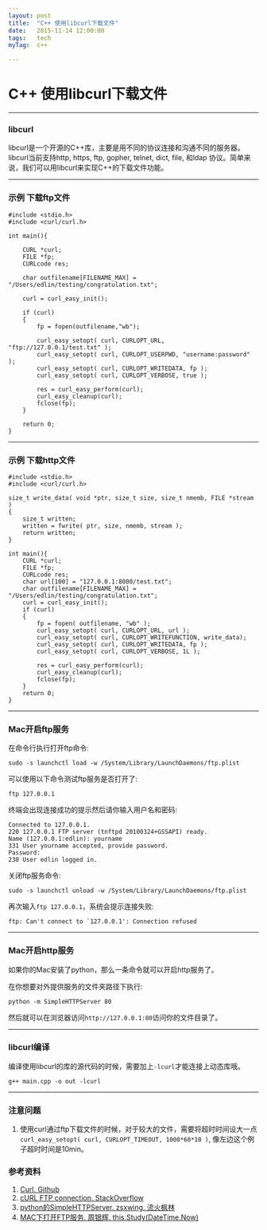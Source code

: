 ```yaml
---
layout: post
title:  "C++ 使用libcurl下载文件"
date:   2015-11-14 12:00:00
tags:	tech
myTag:	c++

---
```


# C++ 使用libcurl下载文件

---------------------------------------------------

### libcurl

libcurl是一个开源的C++库，主要是用不同的协议连接和沟通不同的服务器。libcurl当前支持http, https, ftp, gopher, telnet, dict, file, 和ldap 协议。简单来说，我们可以用libcurl来实现C++的下载文件功能。

---

### 示例 下载ftp文件

	#include <stdio.h>
	#include <curl/curl.h>

	int main(){

		CURL *curl;
		FILE *fp;
		CURLcode res;

		char outfilename[FILENAME_MAX] = "/Users/edlin/testing/congratulation.txt";

		curl = curl_easy_init();

		if (curl)
		{
			fp = fopen(outfilename,"wb");

			curl_easy_setopt( curl, CURLOPT_URL, "ftp://127.0.0.1/test.txt" );
			curl_easy_setopt( curl, CURLOPT_USERPWD, "username:password" ); 
			curl_easy_setopt( curl, CURLOPT_WRITEDATA, fp );
			curl_easy_setopt( curl, CURLOPT_VERBOSE, true );

			res = curl_easy_perform(curl);
			curl_easy_cleanup(curl);
			fclose(fp);
		}

		return 0;
	}

---

### 示例 下载http文件

	#include <stdio.h>
	#include <curl/curl.h>

	size_t write_data( void *ptr, size_t size, size_t nmemb, FILE *stream )
	{
		size_t written;
		written = fwrite( ptr, size, nmemb, stream );
		return written;
	}

	int main(){
		CURL *curl;
		FILE *fp;
		CURLcode res;
		char url[100] = "127.0.0.1:8000/test.txt";
		char outfilename[FILENAME_MAX] = "/Users/edlin/testing/congratulation.txt";
		curl = curl_easy_init();
		if (curl)
		{
			fp = fopen( outfilename, "wb" );
			curl_easy_setopt( curl, CURLOPT_URL, url );
			curl_easy_setopt( curl, CURLOPT_WRITEFUNCTION, write_data);
			curl_easy_setopt( curl, CURLOPT_WRITEDATA, fp );
			curl_easy_setopt( curl, CURLOPT_VERBOSE, 1L );
		  
			res = curl_easy_perform(curl);
			curl_easy_cleanup(curl);
			fclose(fp);
		}
		return 0;
	}   

---

### Mac开启ftp服务


在命令行执行打开ftp命令:

	sudo -s launchctl load -w /System/Library/LaunchDaemons/ftp.plist

可以使用以下命令测试ftp服务是否打开了:
	
	ftp 127.0.0.1

终端会出现连接成功的提示然后请你输入用户名和密码:

	Connected to 127.0.0.1.
	220 127.0.0.1 FTP server (tnftpd 20100324+GSSAPI) ready.
	Name (127.0.0.1:edlin): yourname
	331 User yourname accepted, provide password.
	Password: 
	230 User edlin logged in.

关闭ftp服务命令:
	
	sudo -s launchctl unload -w /System/Library/LaunchDaemons/ftp.plist

再次输入`ftp 127.0.0.1`，系统会提示连接失败:

	ftp: Can't connect to `127.0.0.1': Connection refused

---

### Mac开启http服务

如果你的Mac安装了python，那么一条命令就可以开启http服务了。

在你想要对外提供服务的文件夹路径下执行:

	python -m SimpleHTTPServer 80

然后就可以在浏览器访问`http://127.0.0.1:80`访问你的文件目录了。

---

### libcurl编译

编译使用libcurl的库的源代码的时候，需要加上`-lcurl`才能连接上动态库哦。

	g++ main.cpp -o out -lcurl

---

### 注意问题

1. 使用curl通过ftp下载文件的时候，对于较大的文件，需要将超时时间设大一点`curl_easy_setopt( curl, CURLOPT_TIMEOUT, 1000*60*10 )`, 像左边这个例子超时时间是10min。



### 参考资料

1. [Curl. Github](https://github.com/bagder/curl)
2. [cURL FTP connection. StackOverflow](http://stackoverflow.com/questions/9173753/curl-ftp-connection)
3. [python的SimpleHTTPServer. zsxwing. 流火枫林](http://blog.iamzsx.me/show.html?id=120001)
4. [MAC下打开FTP服务. 周银辉. this.Study(DateTime.Now)](http://www.cnblogs.com/zhouyinhui/p/3751288.html)


